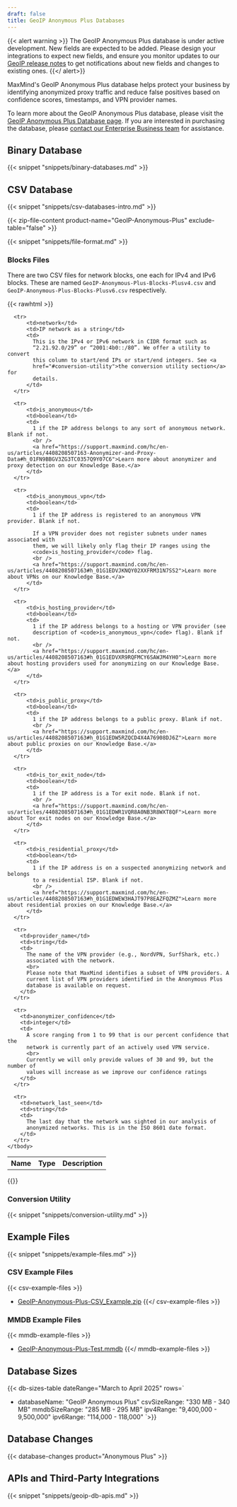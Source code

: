 ```yaml
---
draft: false
title: GeoIP Anonymous Plus Databases
---
```


{{< alert warning >}}
  The GeoIP Anonymous Plus database is under active development. New fields
  are expected to be added. Please design your integrations to expect new
  fields, and ensure you monitor updates to our
  [GeoIP release notes](/geoip/release-notes) to get notifications about new
  fields and changes to existing ones.
{{</ alert>}}


MaxMind's GeoIP Anonymous Plus database helps protect your business by
identifying anonymized proxy traffic and reduce false positives based on
confidence scores, timestamps, and VPN provider names.

To learn more about the GeoIP Anonymous Plus database, please visit the
[GeoIP Anonymous Plus Database page](https://www.maxmind.com/en/geoip-anonymous-plus-database).
If you are interested in purchasing the database, please
[contact our Enterprise Business team](https://www.maxmind.com/en/solutions/connect-with-a-geoip-expert#signUp)
for assistance.

## Binary Database

{{< snippet "snippets/binary-databases.md" >}}

## CSV Database

{{< snippet "snippets/csv-databases-intro.md" >}}

{{< zip-file-content product-name="GeoIP-Anonymous-Plus" exclude-table="false" >}}

{{< snippet "snippets/file-format.md" >}}

### Blocks Files

There are two CSV files for network blocks, one each for IPv4 and IPv6 blocks.
These are named `GeoIP-Anonymous-Plus-Blocks-Plusv4.csv` and
`GeoIP-Anonymous-Plus-Blocks-Plusv6.csv` respectively.

{{< rawhtml >}}
<div class="table">
  <table>
    <tbody>
      <tr>
          <th>Name</th>
          <th>Type</th>
          <th>Description</th>
      </tr>

      <tr>
          <td>network</td>
          <td>IP network as a string</td>
          <td>
            This is the IPv4 or IPv6 network in CIDR format such as
            “2.21.92.0/29” or “2001:4b0::/80”. We offer a utility to convert
            this column to start/end IPs or start/end integers. See <a
            href="#conversion-utility">the conversion utility section</a> for
            details.
          </td>
      </tr>

      <tr>
          <td>is_anonymous</td>
          <td>boolean</td>
          <td>
            1 if the IP address belongs to any sort of anonymous network. Blank if not.
            <br />
            <a href="https://support.maxmind.com/hc/en-us/articles/4408208507163-Anonymizer-and-Proxy-Data#h_01FN9BBGV3ZG3TC0357Q9Y07C6">Learn more about anonymizer and proxy detection on our Knowledge Base.</a>
          </td>
      </tr>

      <tr>
          <td>is_anonymous_vpn</td>
          <td>boolean</td>
          <td>
            1 if the IP address is registered to an anonymous VPN provider. Blank if not.

            If a VPN provider does not register subnets under names associated with
            them, we will likely only flag their IP ranges using the
            <code>is_hosting_provider</code> flag.
            <br />
            <a href="https://support.maxmind.com/hc/en-us/articles/4408208507163#h_01G1EDVJKNQY02XXFRM31N7SS2">Learn more about VPNs on our Knowledge Base.</a>
          </td>
      </tr>

      <tr>
          <td>is_hosting_provider</td>
          <td>boolean</td>
          <td>
            1 if the IP address belongs to a hosting or VPN provider (see
            description of <code>is_anonymous_vpn</code> flag). Blank if not.
            <br />
            <a href="https://support.maxmind.com/hc/en-us/articles/4408208507163#h_01G1EDVXR9RQFMCY6SAWJM4YH0">Learn more about hosting providers used for anonymizing on our Knowledge Base.</a>
          </td>
      </tr>

      <tr>
          <td>is_public_proxy</td>
          <td>boolean</td>
          <td>
            1 if the IP address belongs to a public proxy. Blank if not.
            <br />
            <a href="https://support.maxmind.com/hc/en-us/articles/4408208507163#h_01G1EDW5RZQCD4X4A76908DJ6Z">Learn more about public proxies on our Knowledge Base.</a>
          </td>
      </tr>

      <tr>
          <td>is_tor_exit_node</td>
          <td>boolean</td>
          <td>
            1 if the IP address is a Tor exit node. Blank if not.
            <br />
            <a href="https://support.maxmind.com/hc/en-us/articles/4408208507163#h_01G1EDWR1VQR8A0NB3R8WXT8QF">Learn more about Tor exit nodes on our Knowledge Base.</a>
          </td>
      </tr>

      <tr>
          <td>is_residential_proxy</td>
          <td>boolean</td>
          <td>
            1 if the IP address is on a suspected anonymizing network and belongs
            to a residential ISP. Blank if not.
            <br />
            <a href="https://support.maxmind.com/hc/en-us/articles/4408208507163#h_01G1EDWEW3HAJT97P8EAZFQZMZ">Learn more about residential proxies on our Knowledge Base.</a>
          </td>
      </tr>

      <tr>
        <td>provider_name</td>
        <td>string</td>
        <td>
          The name of the VPN provider (e.g., NordVPN, SurfShark, etc.)
          associated with the network.
          <br>
          Please note that MaxMind identifies a subset of VPN providers. A
          current list of VPN providers identified in the Anonymous Plus
          database is available on request.
        </td>
      </tr>

      <tr>
        <td>anonymizer_confidence</td>
        <td>integer</td>
        <td>
          A score ranging from 1 to 99 that is our percent confidence that the
          network is currently part of an actively used VPN service.
          <br>
          Currently we will only provide values of 30 and 99, but the number of
          values will increase as we improve our confidence ratings
        </td>
      </tr>

      <tr>
        <td>network_last_seen</td>
        <td>string</td>
        <td>
          The last day that the network was sighted in our analysis of
          anonymized networks. This is in the ISO 8601 date format.
        </td>
      </tr>
    </tbody>
  </table>
</div>
{{</ rawhtml >}}

### Conversion Utility

{{< snippet "snippets/conversion-utility.md" >}}

## Example Files

{{< snippet "snippets/example-files.md" >}}

### CSV Example Files

{{< csv-example-files >}}
* [GeoIP-Anonymous-Plus-CSV\_Example.zip](/static/GeoIP-Anonymous-Plus-CSV_Example.zip)
{{</ csv-example-files >}}

### MMDB Example Files

{{< mmdb-example-files >}}
* [GeoIP-Anonymous-Plus-Test.mmdb](https://github.com/maxmind/MaxMind-DB/blob/main/test-data/GeoIP-Anonymous-Plus-Test.mmdb)
{{</ mmdb-example-files >}}

## Database Sizes

{{< db-sizes-table dateRange="March to April 2025" rows=`
- databaseName: "GeoIP Anonymous Plus"
  csvSizeRange: "330 MB - 340 MB"
  mmdbSizeRange: "285 MB - 295 MB"
  ipv4Range: "9,400,000 - 9,500,000"
  ipv6Range: "114,000 - 118,000"
`>}}

## Database Changes

{{< database-changes product="Anonymous Plus" >}}

## APIs and Third-Party Integrations

{{< snippet "snippets/geoip-db-apis.md" >}}
